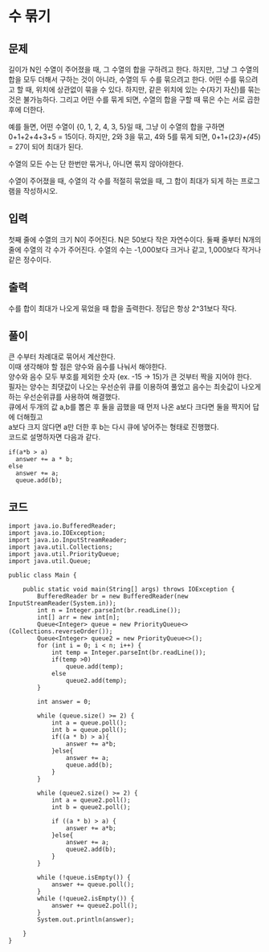 # 수 묶기
 
## 문제
길이가 N인 수열이 주어졌을 때, 그 수열의 합을 구하려고 한다. 하지만, 그냥 그 수열의 합을 모두 더해서 구하는 것이 아니라, 수열의 두 수를 묶으려고 한다. 어떤 수를 묶으려고 할 때, 위치에 상관없이 묶을 수 있다. 하지만, 같은 위치에 있는 수(자기 자신)를 묶는 것은 불가능하다. 그리고 어떤 수를 묶게 되면, 수열의 합을 구할 때 묶은 수는 서로 곱한 후에 더한다.

예를 들면, 어떤 수열이 {0, 1, 2, 4, 3, 5}일 때, 그냥 이 수열의 합을 구하면 0+1+2+4+3+5 = 15이다. 하지만, 2와 3을 묶고, 4와 5를 묶게 되면, 0+1+(2*3)+(4*5) = 27이 되어 최대가 된다.

수열의 모든 수는 단 한번만 묶거나, 아니면 묶지 않아야한다.

수열이 주어졌을 때, 수열의 각 수를 적절히 묶었을 때, 그 합이 최대가 되게 하는 프로그램을 작성하시오.

## 입력
첫째 줄에 수열의 크기 N이 주어진다. N은 50보다 작은 자연수이다. 둘째 줄부터 N개의 줄에 수열의 각 수가 주어진다. 수열의 수는 -1,000보다 크거나 같고, 1,000보다 작거나 같은 정수이다.

## 출력
수를 합이 최대가 나오게 묶었을 때 합을 출력한다. 정답은 항상 2^31보다 작다.

## 풀이  
큰 수부터 차례대로 묶어서 계산한다.  
이때 생각해야 할 점은 양수와 음수를 나눠서 해야한다.  
양수와 음수 모두 부호를 제외한 숫자 (ex. -15 -> 15)가 큰 것부터 짝을 지어야 한다.  
필자는 양수는 최댓값이 나오는 우선순위 큐를 이용하여 풀었고 음수는 최솟값이 나오게 하는 우선순위큐를 사용하여 해결했다.  
큐에서 두개의 값 a,b를 뽑은 후 둘을 곱했을 때 먼저 나온 a보다 크다면 둘을 짝지어 답에 더해줬고  
a보다 크지 않다면 a만 더한 후 b는 다시 큐에 넣어주는 형태로 진행했다.  
코드로 설명하자면 다음과 같다.
```
if(a*b > a)
  answer += a * b;
else
  answer += a;
  queue.add(b);
```



## 코드
```
import java.io.BufferedReader;
import java.io.IOException;
import java.io.InputStreamReader;
import java.util.Collections;
import java.util.PriorityQueue;
import java.util.Queue;

public class Main {

    public static void main(String[] args) throws IOException {
        BufferedReader br = new BufferedReader(new InputStreamReader(System.in));
        int n = Integer.parseInt(br.readLine());
        int[] arr = new int[n];
        Queue<Integer> queue = new PriorityQueue<>(Collections.reverseOrder());
        Queue<Integer> queue2 = new PriorityQueue<>();
        for (int i = 0; i < n; i++) {
            int temp = Integer.parseInt(br.readLine());
            if(temp >0)
                queue.add(temp);
            else
                queue2.add(temp);
        }

        int answer = 0;

        while (queue.size() >= 2) {
            int a = queue.poll();
            int b = queue.poll();
            if((a * b) > a){
                answer += a*b;
            }else{
                answer += a;
                queue.add(b);
            }
        }

        while (queue2.size() >= 2) {
            int a = queue2.poll();
            int b = queue2.poll();

            if ((a * b) > a) {
                answer += a*b;
            }else{
                answer += a;
                queue2.add(b);
            }
        }

        while (!queue.isEmpty()) {
            answer += queue.poll();
        }
        while (!queue2.isEmpty()) {
            answer += queue2.poll();
        }
        System.out.println(answer);

    }
}
```
